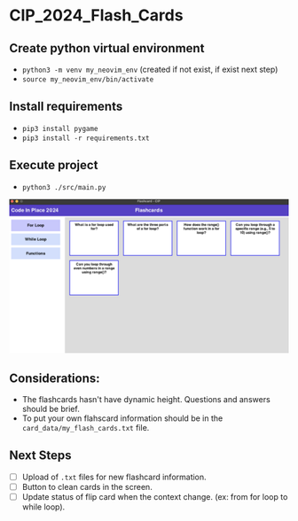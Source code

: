 # CIP_2024_Flash_Cards

## Create python virtual environment
* `python3 -m venv my_neovim_env` (created if not exist, if exist next step)
* `source my_neovim_env/bin/activate`

## Install requirements 
* `pip3 install pygame`
* `pip3 install -r requirements.txt`

## Execute project
* `python3 ./src/main.py`

![screenshot](readme_img.png)

## Considerations:
* The flashcards hasn't have dynamic height. Questions and answers should be brief.
* To put your own flahscard information should be in the `card_data/my_flash_cards.txt` file.

## Next Steps

- [ ] Upload of `.txt` files for new flashcard information.
- [ ] Button to clean cards in the screen.
- [ ] Update status of flip card when the context change. (ex: from for loop to while loop).